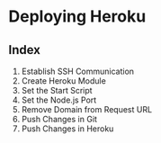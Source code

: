 # Deploying Heroku

## Index
1. Establish SSH Communication
2. Create Heroku Module
3. Set the Start Script
4. Set the Node.js Port
5. Remove Domain from Request URL
6. Push Changes in Git
7. Push Changes in Heroku
